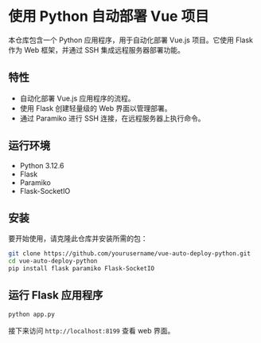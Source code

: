 # 使用 Python 自动部署 Vue 项目

本仓库包含一个 Python 应用程序，用于自动化部署 Vue.js 项目。它使用 Flask 作为 Web 框架，并通过 SSH 集成远程服务器部署功能。

## 特性

- 自动化部署 Vue.js 应用程序的流程。
- 使用 Flask 创建轻量级的 Web 界面以管理部署。
- 通过 Paramiko 进行 SSH 连接，在远程服务器上执行命令。

## 运行环境

- Python 3.12.6
- Flask
- Paramiko
- Flask-SocketIO

## 安装

要开始使用，请克隆此仓库并安装所需的包：

```bash
git clone https://github.com/yourusername/vue-auto-deploy-python.git
cd vue-auto-deploy-python
pip install flask paramiko Flask-SocketIO
```

## 运行 Flask 应用程序
```bash
python app.py
```

接下来访问 `http://localhost:8199` 查看 web 界面。
